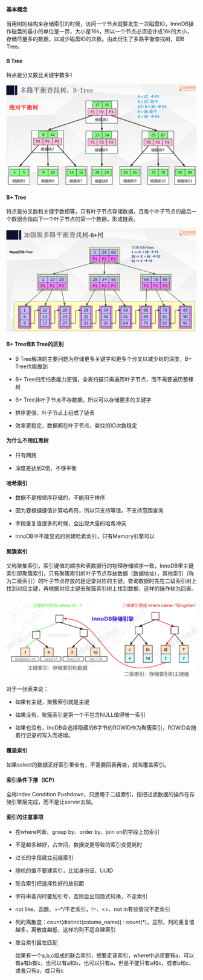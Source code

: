 #### 基本概念

当用树的结构来存储索引的时候，访问一个节点就要发生一次磁盘IO，InnoDB操作磁盘的最小的单位是一页，大小是16k，所以一个节点必须设计成16k的大小，存储尽量多的数据，以减少磁盘IO的次数。由此衍生了多路平衡查找树，即B Tree。

#### B Tree

特点是分叉数比关键字数多1

![](/assets/db/btree.png)

#### B+ Tree

特点是分叉数和关键字数相等，只有叶子节点存储数据，且每个叶子节点的最后一个数据会指向下一个叶子节点的第一个数据，形成链表。

![](/assets/db/b+tree.png)

#### B+ Tree和B Tree的区别

- B Tree解决的主要问题为存储更多关键字和更多个分叉以减少树的深度，B+ Tree也能做到

- B+ Tree扫库扫表能力更强，全表扫描只需遍历叶子节点，而不需要遍历整棵树

- B+ Tree非叶子节点不存数据，所以可以存储更多的关键字

- 排序更强，叶子节点上组成了链表

- 效率更稳定，数据都在叶子节点，查找的IO次数稳定

#### 为什么不用红黑树

- 只有两路

- 深度差达到2倍，不够平衡

#### 哈希索引

- 数据不是按顺序存储的，不能用于排序

- 因为要根据键值计算哈希码，所以只支持等值，不支持范围查询

- 字段重复值很多的时候，会出现大量的哈希冲突

- InnoDB中不能显式的创建哈希索引，只有Memory引擎可以

#### 聚簇索引

又称聚集索引，索引键值的顺序和表数据行的物理存储顺序一致，InnoDB里主键索引即聚簇索引，只有聚簇索引的叶子节点存放数据（数据地址），其他索引（称为二级索引）的叶子节点存放的是记录对应的主键，查询数据时先在二级索引树上找到对应主键，再根据对应主键去聚簇索引树上找到数据，这样的操作称为回表。

![](/assets/db/index.png)


对于一张表来说：

- 如果有主键，聚簇索引就是主键

- 如果没有，聚簇索引是第一个不包含NULL值得唯一索引

- 如果也没有，InoDB会选择隐藏的6字节的ROWID作为聚簇索引，ROWID会随着行记录的写入而递增。

#### 覆盖索引

如果select的数据正好索引里全有，不需要回表再查，就叫覆盖索引。

#### 索引条件下推（ICP）

全称Index  Condition Pushdown，只适用于二级索引，指把过滤数据的操作在存储引擎层完成，而不是让server去做。

#### 索引的注意事项

- 在where判断、group by、order by、join on的字段上加索引

- 不是越多越好，占空间，数据变更导致的索引变更耗时

- 过长的字段建立前缀索引

- 随机的值不要建索引，比如身份证、UUID

- 联合索引把选择性好的放前面

- 字符串查询时要加引号，否则会出现隐式转换，不走索引

- not like、函数、+-*/不走索引，!=、<>、not in有些情况不走索引

- 列的离散度：count(distinct(colume_name)) : count(*)，显然，列的重复值越多，离散度越低，这样的列不适合建索引

- 联合索引最左匹配

  如果有一个a,b,c组成的联合索引，想要走该索引，where中必须要有a，可以有a有b有c，也可以有a和b，也可以只有a，但是不能只有a和c，或者b和c，或者只有a，或只有c
